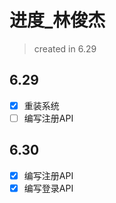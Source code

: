 # 进度_林俊杰

> created in 6.29

## 6.29

- [x] 重装系统
- [ ] 编写注册API

## 6.30

- [x] 编写注册API
- [x] 编写登录API